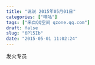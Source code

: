 ```yaml
---
title: "说说 2015年05月01日"
categories: ["嘀咕"]
tags: ["来自QQ空间 qzone.qq.com"]
draft: false
slug: "6Pl5Ib"
date: "2015-05-01 11:02:24"
---
```


发火专员
